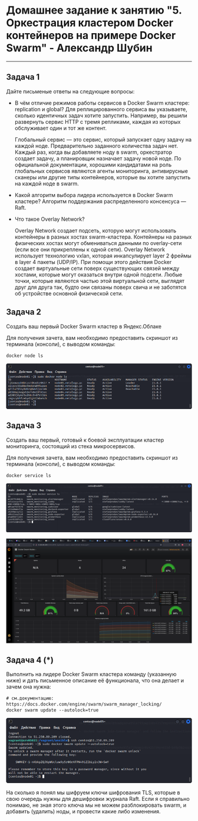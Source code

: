 # Домашнее задание к занятию "5. Оркестрация кластером Docker контейнеров на примере Docker Swarm" - Александр Шубин	

---

## Задача 1

Дайте письменые ответы на следующие вопросы:

- В чём отличие режимов работы сервисов в Docker Swarm кластере: replication и global?
	Для реплицированного сервиса вы указываете, сколько идентичных задач хотите запустить. Например, вы решили развернуть сервис HTTP с тремя репликами, каждая из которых обслуживает один и тот же контент.
	
	Глобальный сервис — это сервис, который запускает одну задачу на каждой ноде. Предварительно заданного количества задач нет. Каждый раз, когда вы добавляете ноду в swarm, оркестратор создает задачу, а планировщик назначает задачу новой ноде. По официальной документации, хорошими кандидатами на роль глобальных сервисов являются агенты мониторинга, антивирусные сканеры или другие типы контейнеров, которые вы хотите запустить на каждой ноде в swarm.
	
- Какой алгоритм выбора лидера используется в Docker Swarm кластере?
	Алгоритм поддержания распределенного консенсуса — Raft.
	
- Что такое Overlay Network?
	
	Overlay Network создает подсеть, которую могут использовать контейнеры в разных хостах swarm-кластера. Контейнеры на разных физических хостах могут обмениваться данными по overlay-сети (если все они прикреплены к одной сети). Overlay Network использует технологию vxlan, которая инкапсулирует layer 2 фреймы в layer 4 пакеты (UDP/IP). При помощи этого действия Docker создает виртуальные сети поверх существующих связей между хостами, которые могут оказаться внутри одной подсети. Любые точки, которые являются частью этой виртуальной сети, выглядят друг для друга так, будто они связаны поверх свича и не заботятся об устройстве основной физической сети.
	
## Задача 2

Создать ваш первый Docker Swarm кластер в Яндекс.Облаке

Для получения зачета, вам необходимо предоставить скриншот из терминала (консоли), с выводом команды:
```
docker node ls
```
![alt text](/virt/05-virt-05/img/2023-02-27_16-28-54.png)

## Задача 3

Создать ваш первый, готовый к боевой эксплуатации кластер мониторинга, состоящий из стека микросервисов.

Для получения зачета, вам необходимо предоставить скриншот из терминала (консоли), с выводом команды:
```
docker service ls
```
![alt text](/virt/05-virt-05/img/2023-02-27_16-33-43.png)

![alt text](/virt/05-virt-05/img/2023-02-27_16-36-34.png)


## Задача 4 (*)

Выполнить на лидере Docker Swarm кластера команду (указанную ниже) и дать письменное описание её функционала, что она делает и зачем она нужна:
```
# см.документацию: https://docs.docker.com/engine/swarm/swarm_manager_locking/
docker swarm update --autolock=true
```
![alt text](/virt/05-virt-05/img/2023-02-27_16-37-48.png)

На сколько я понял мы шифруем ключи шифрования TLS, которые в свою очередь нужны для дешифровки журнала Raft. Если я справильно понимаю, не зная этого ключа мы не можем разблокировать swarm, и добавить (удалить) ноды, и провести какие либо изменения.



